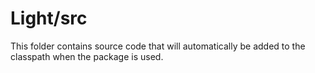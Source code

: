 # Light/src

This folder contains source code that will automatically be added to the classpath when
the package is used.
